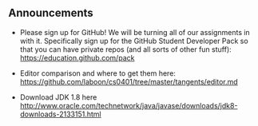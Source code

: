 ## Announcements

* Please sign up for GitHub!  We will be turning all of our assignments in with it.  Specifically sign up for the GitHub Student Developer Pack so that you can have private repos (and all sorts of other fun stuff): https://education.github.com/pack

* Editor comparison and where to get them here: https://github.com/laboon/cs0401/tree/master/tangents/editor.md

* Download JDK 1.8 here http://www.oracle.com/technetwork/java/javase/downloads/jdk8-downloads-2133151.html 